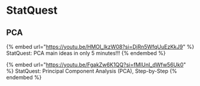 # StatQuest

## PCA

{% embed url="https://youtu.be/HMOI_lkzW08?si=DjRn5WfqUuEzKkJ9" %}
StatQuest: PCA main ideas in only 5 minutes!!!
{% endembed %}

{% embed url="https://youtu.be/FgakZw6K1QQ?si=fMIUnI_dWfw56Uk0" %}
StatQuest: Principal Component Analysis (PCA), Step-by-Step
{% endembed %}
